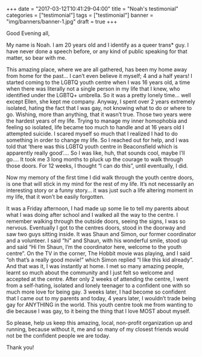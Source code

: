 +++
date = "2017-03-12T10:41:29-04:00"
title = "Noah's testimonial"
categories = ["testimonial"]
tags = ["testimonial"]
banner = "img/banners/banner-1.jpg"
draft = true
+++

Good Evening all,

My name is Noah. I am 20 years old and I identify as a queer trans* guy. I have never done a speech before, or any kind of public speaking for that matter, so bear with me.

This amazing place, where we are all gathered, has been my home away from home for the past… I can’t even believe it myself; 4 and a half years! I started coming to the LGBTQ youth centre when I was 16 years old, a time when there was literally not a single person in my life that I knew, who identified under the LGBTQ+ umbrella. So it was a pretty lonely time… well except Ellen, she kept me company. Anyway, I spent over 2 years extremely isolated, hating the fact that I was gay, not knowing what to do or where to go. Wishing, more than anything, that it wasn’t true. Those two years were the hardest years of my life. Trying to manage my inner homophobia and feeling so isolated, life became too much to handle and at 16 years old I attempted suicide. I scared myself so much that I realized I had to do something in order to change my life. So I reached out for help, and I was told that ‘there was this LGBTQ youth centre in Beaconsfield which is apparently really good’…. So I was like, huh, that sounds cool, maybe I’ll go.... It took me 3 long months to pluck up the courage to walk through those doors. For 12 weeks, I thought “I can do this”, until eventually, I did.

Now my memory of the first time I did walk through the youth centre doors, is one that will stick in my mind for the rest of my life. It’s not necessarily an interesting story or a funny story… it was just such a life altering moment in my life, that it won’t be easily forgotten.

It was a Friday afternoon, I had made up some lie to tell my parents about what I was doing after school and I walked all the way to the centre. I remember walking through the outside doors, seeing the signs, I was so nervous. Eventually I got to the centres doors, stood in the doorway and saw two guys sitting inside. It was Shaun and Simon, our former coordinator and a volunteer. I said “hi” and Shaun, with his wonderful smile, stood up and said “Hi I’m Shaun, I’m the coordinator here, welcome to the youth centre”. On the TV in the corner, The Hobbit movie was playing, and I said “oh that’s a really good movie!” which Simon replied “I like this kid already”. And that was it, I was instantly at home. I met so many amazing people, learnt so much about the community and I just felt so welcome and accepted at the centre. After only 2 weeks of attending the centre, I went from a self-hating, isolated and lonely teenager to a confident one with so much more love for being gay. 3 weeks later, I had become so confident that I came out to my parents and today, 4 years later, I wouldn’t trade being gay for ANYTHING in the world. This youth centre took me from wanting to die because I was gay, to it being the thing that I love MOST about myself.


So please, help us keep this amazing, local, non-profit organization up and running, because without it, me and so many of my closest friends would not be the confident people we are today.

Thank you!
